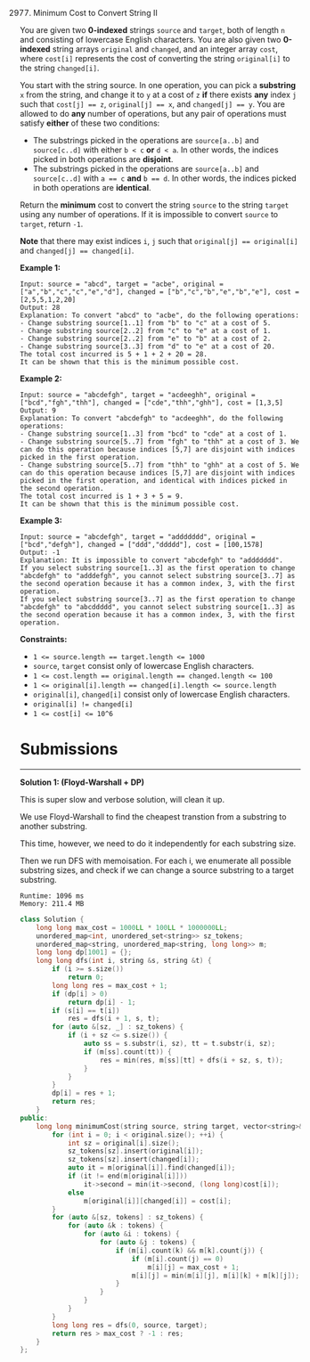 2977. Minimum Cost to Convert String II

You are given two **0-indexed** strings `source` and `target`, both of length `n` and consisting of lowercase English characters. You are also given two **0-indexed** string arrays `original` and `changed`, and an integer array `cost`, where `cost[i]` represents the cost of converting the string `original[i]` to the string `changed[i]`.

You start with the string source. In one operation, you can pick a **substring** `x` from the string, and change it to `y` at a cost of `z` **if** there exists **any** index `j` such that `cost[j] == z`, `original[j] == x`, and `changed[j] == y`. You are allowed to do **any** number of operations, but any pair of operations must satisfy **either** of these two conditions:

* The substrings picked in the operations are `source[a..b]` and `source[c..d]` with either `b < c` **or** `d < a`. In other words, the indices picked in both operations are **disjoint**.
* The substrings picked in the operations are `source[a..b]` and `source[c..d]` with `a == c` **and** `b == d`. In other words, the indices picked in both operations are **identical**.

Return the **minimum** cost to convert the string `source` to the string `target` using any number of operations. If it is impossible to convert `source` to `target`, return `-1`.

**Note** that there may exist indices `i`, `j` such that `original[j] == original[i]` and `changed[j] == changed[i]`.

 

**Example 1:**
```
Input: source = "abcd", target = "acbe", original = ["a","b","c","c","e","d"], changed = ["b","c","b","e","b","e"], cost = [2,5,5,1,2,20]
Output: 28
Explanation: To convert "abcd" to "acbe", do the following operations:
- Change substring source[1..1] from "b" to "c" at a cost of 5.
- Change substring source[2..2] from "c" to "e" at a cost of 1.
- Change substring source[2..2] from "e" to "b" at a cost of 2.
- Change substring source[3..3] from "d" to "e" at a cost of 20.
The total cost incurred is 5 + 1 + 2 + 20 = 28. 
It can be shown that this is the minimum possible cost.
```

**Example 2:**
```
Input: source = "abcdefgh", target = "acdeeghh", original = ["bcd","fgh","thh"], changed = ["cde","thh","ghh"], cost = [1,3,5]
Output: 9
Explanation: To convert "abcdefgh" to "acdeeghh", do the following operations:
- Change substring source[1..3] from "bcd" to "cde" at a cost of 1.
- Change substring source[5..7] from "fgh" to "thh" at a cost of 3. We can do this operation because indices [5,7] are disjoint with indices picked in the first operation.
- Change substring source[5..7] from "thh" to "ghh" at a cost of 5. We can do this operation because indices [5,7] are disjoint with indices picked in the first operation, and identical with indices picked in the second operation.
The total cost incurred is 1 + 3 + 5 = 9.
It can be shown that this is the minimum possible cost.
```

**Example 3:**
```
Input: source = "abcdefgh", target = "addddddd", original = ["bcd","defgh"], changed = ["ddd","ddddd"], cost = [100,1578]
Output: -1
Explanation: It is impossible to convert "abcdefgh" to "addddddd".
If you select substring source[1..3] as the first operation to change "abcdefgh" to "adddefgh", you cannot select substring source[3..7] as the second operation because it has a common index, 3, with the first operation.
If you select substring source[3..7] as the first operation to change "abcdefgh" to "abcddddd", you cannot select substring source[1..3] as the second operation because it has a common index, 3, with the first operation.
```

**Constraints:**

* `1 <= source.length == target.length <= 1000`
* `source`, `target` consist only of lowercase English characters.
* `1 <= cost.length == original.length == changed.length <= 100`
* `1 <= original[i].length == changed[i].length <= source.length`
* `original[i]`, `changed[i]` consist only of lowercase English characters.
* `original[i] != changed[i]`
* `1 <= cost[i] <= 10^6`

# Submissions
---
**Solution 1: (Floyd-Warshall + DP)**

This is super slow and verbose solution, will clean it up.

We use Floyd-Warshall to find the cheapest transtion from a substring to another substring.

This time, however, we need to do it independently for each substring size.

Then we run DFS with memoisation. For each i, we enumerate all possible substring sizes, and check if we can change a source substring to a target substring.

```
Runtime: 1096 ms
Memory: 211.4 MB
```
```c++
class Solution {
    long long max_cost = 1000LL * 100LL * 1000000LL;
    unordered_map<int, unordered_set<string>> sz_tokens;
    unordered_map<string, unordered_map<string, long long>> m;
    long long dp[1001] = {};
    long long dfs(int i, string &s, string &t) {
        if (i >= s.size())
            return 0;
        long long res = max_cost + 1;
        if (dp[i] > 0)
            return dp[i] - 1;
        if (s[i] == t[i])
            res = dfs(i + 1, s, t);
        for (auto &[sz, _] : sz_tokens) {
            if (i + sz <= s.size()) {
                auto ss = s.substr(i, sz), tt = t.substr(i, sz);
                if (m[ss].count(tt)) {
                    res = min(res, m[ss][tt] + dfs(i + sz, s, t));
                }
            }
        }
        dp[i] = res + 1;
        return res;
    }
public:
    long long minimumCost(string source, string target, vector<string>& original, vector<string>& changed, vector<int>& cost) {
        for (int i = 0; i < original.size(); ++i) {
            int sz = original[i].size();
            sz_tokens[sz].insert(original[i]);
            sz_tokens[sz].insert(changed[i]);
            auto it = m[original[i]].find(changed[i]);
            if (it != end(m[original[i]]))
                it->second = min(it->second, (long long)cost[i]);
            else
                m[original[i]][changed[i]] = cost[i];
        }
        for (auto &[sz, tokens] : sz_tokens) {
            for (auto &k : tokens) {
                for (auto &i : tokens) {
                    for (auto &j : tokens) {
                        if (m[i].count(k) && m[k].count(j)) {
                            if (m[i].count(j) == 0)
                                m[i][j] = max_cost + 1;
                            m[i][j] = min(m[i][j], m[i][k] + m[k][j]);
                        }
                    }
                }
            }    
        }
        long long res = dfs(0, source, target);
        return res > max_cost ? -1 : res;
    }
};
```
